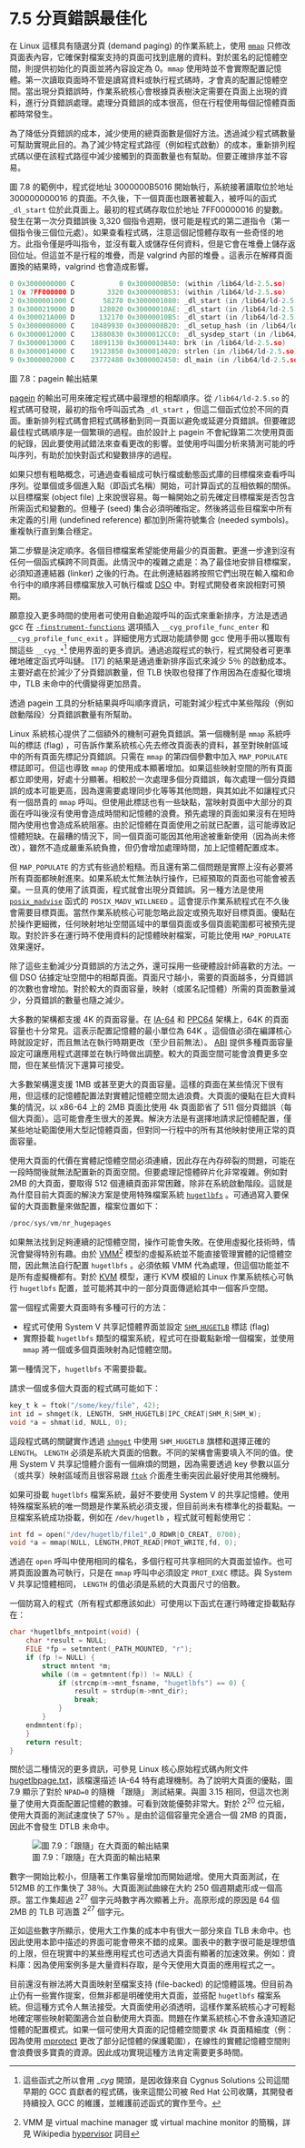 # 7.5 分頁錯誤最佳化

在 Linux 這樣具有隨選分頁 (demand paging) 的作業系統上，使用 [`mmap`](https://www.man7.org/linux/man-pages/man2/mmap.2.html) 只修改頁面表內容，它確保對檔案支持的頁面可找到底層的資料。對於匿名的記憶體空間，則提供初始化的頁面並將內容設定為 0。`mmap` 使用時並不會實際配置記憶體。第一次讀取頁面時不管是讀寫資料或執行程式碼時，才會真的配置記憶體空間。當出現分頁錯誤時，作業系統核心會根據頁表樹決定需要在頁面上出現的資料，進行分頁錯誤處理。處理分頁錯誤的成本很高，但在行程使用每個記憶體頁面都時常發生。

為了降低分頁錯誤的成本，減少使用的總頁面數是個好方法。透過減少程式碼數量可幫助實現此目的。為了減少特定程式路徑（例如程式啟動）的成本，重新排列程式碼以便在該程式路徑中減少接觸到的頁面數量也有幫助。但要正確排序並不容易。

圖 7.8 的範例中，程式從地址 3000000B5016 開始執行，系統接著讀取位於地址 300000000016 的頁面。不久後，下一個頁面也跟著被載入，被呼叫的函式 `_dl_start` 位於此頁面上。最初的程式碼存取位於地址 7FF00000016 的變數。發生在第一次分頁錯誤後 3,320 個指令週期，很可能是程式的第二道指令（第一個指令後三個位元處）。如果查看程式碼，注意這個記憶體存取有一些奇怪的地方。此指令僅是呼叫指令，並沒有載入或儲存任何資料，但是它會在堆疊上儲存返回位址。但這並不是行程的堆疊，而是 valgrind 內部的堆疊 。這表示在解釋頁面置換的結果時，valgrind 也會造成影響。

```c
0 0x3000000000 C           0 0x3000000B50: (within /lib64/ld-2.5.so)
1 0x 7FF000000 D        3320 0x3000000B53: (within /lib64/ld-2.5.so)
2 0x3000001000 C       58270 0x3000001080: _dl_start (in /lib64/ld-2.5.so)
3 0x3000219000 D      128020 0x30000010AE: _dl_start (in /lib64/ld-2.5.so)
4 0x300021A000 D      132170 0x30000010B5: _dl_start (in /lib64/ld-2.5.so)
5 0x3000008000 C    10489930 0x3000008B20: _dl_setup_hash (in /lib64/ld-2.5.so)
6 0x3000012000 C    13880830 0x3000012CC0: _dl_sysdep_start (in /lib64/ld-2.5.so)
7 0x3000013000 C    18091130 0x3000013440: brk (in /lib64/ld-2.5.so)
8 0x3000014000 C    19123850 0x3000014020: strlen (in /lib64/ld-2.5.so)
9 0x3000002000 C    23772480 0x3000002450: dl_main (in /lib64/ld-2.5.so)
```
圖 7.8：pagein 輸出結果

[pagein](https://manpages.ubuntu.com/manpages/jammy/man1/pagein.1.html) 的輸出可用來確定程式碼中最理想的相鄰順序。從 `/lib64/ld-2.5.so` 的程式碼可發現，最初的指令呼叫函式為 `_dl_start` ，但這二個函式位於不同的頁面。重新排列程式碼會把程式碼移動到同一頁面以避免或延遲分頁錯誤。但要確認最佳程式碼順序是一個繁瑣的過程。由於設計上 pagein 不會紀錄第二次使用頁面的紀錄，因此要使用試錯法來查看更改的影響。並使用呼叫圖分析來猜測可能的呼叫序列，有助於加快對函式和變數排序的過程。

如果只想有粗略概念，可通過查看組成可執行檔或動態函式庫的目標檔來查看呼叫序列。從單個或多個進入點（即函式名稱）開始，可計算函式的互相依賴的關係。以目標檔案 (object file) 上來說很容易。每一輪開始之前先確定目標檔案是否包含所需函式和變數的。但種子 (seed) 集合必須明確指定。然後將這些目檔案中所有未定義的引用 (undefined reference) 都加到所需符號集合 (needed symbols)。重複執行直到集合穩定。

第二步驟是決定順序。各個目標檔案希望能使用最少的頁面數。更進一步達到沒有任何一個函式橫跨不同頁面。此情況中的複雜之處是：為了最佳地安排目標檔案，必須知道連結器 (linker) 之後的行為。在此例連結器將按照它們出現在輸入檔和命令行中的順序將目標檔案放入可執行檔或 [DSO](https://en.wikipedia.org/wiki/Dynamic_linker) 中。對程式開發者來說相對可預期。

願意投入更多時間的使用者可使用自動追蹤呼叫的函式來重新排序，方法是透過 gcc 在 [`-finstrument-functions`](https://gcc.gnu.org/onlinedocs/gcc/Instrumentation-Options.html) 選項插入 `__cyg_profile_func_enter` 和 `__cyg_profile_func_exit` 。詳細使用方式跟功能請參閱 gcc 使用手冊以獲取有關這些 `__cyg_*`[^譯註1] 使用界面的更多資訊。通過追蹤程式的執行，程式開發者可更準確地確定函式呼叫鏈。 [17] 的結果是通過重新排序函式來減少 5％ 的啟動成本。主要好處在於減少了分頁錯誤數量，但 TLB 快取也發揮了作用因為在虛擬化環境中，TLB 未命中的代價變得更加昂貴。

透過 pagein 工具的分析結果與呼叫順序資訊，可能對減少程式中某些階段（例如啟動階段）分頁錯誤數量有所幫助。

Linux 系統核心提供了二個額外的機制可避免頁錯誤。第一個機制是 `mmap` 系統呼叫的標誌 (flag) ，可告訴作業系統核心先去修改頁面表的資料，甚至對映射區域中的所有頁面先標記分頁錯誤。只需在 `mmap` 的第四個參數中加入 `MAP_POPULATE` 標誌即可。但這也導致 `mmap` 的使用成本顯著增加。如果這些映射空間的所有頁面都立即使用，好處十分顯著。相較於一次處理多個分頁錯誤，每次處理一個分頁錯誤的成本可能更高，因為還需要處理同步化等等其他問題，與其如此不如讓程式只有一個昂貴的 `mmap` 呼叫。但使用此標誌也有一些缺點，當映射頁面中大部分的頁面在呼叫後沒有使用會造成時間和記憶體的浪費。預先處理的頁面如果沒有在短時間內使用也會造成系統阻塞。由於記憶體在頁面使用之前就已配置，這可能導致記憶體短缺。在最糟的情況下，同一個頁面可能因其他用途被重新使用（因為尚未修改），雖然不造成嚴重系統負擔，但仍會增加處理時間，加上記憶體配置成本。

但 `MAP_POPULATE` 的方式有些過於粗糙。而且還有第二個問題是實際上沒有必要將所有頁面都映射進來。如果系統太忙無法執行操作，已經預取的頁面也可能會被丟棄。一旦真的使用了該頁面，程式就會出現分頁錯誤。另一種方法是使用 [`posix_madvise`](https://man7.org/linux/man-pages/man3/posix_madvise.3.html) 函式的 `POSIX_MADV_WILLNEED` 。這會提示作業系統程式在不久後會需要目標頁面。當然作業系統核心可能忽略此設定或預先取好目標頁面。優點在於操作更細微，任何映射地址空間區域中的單個頁面或多個頁面範圍都可被預先提取。對於許多在運行時不使用資料的記憶體映射檔案，可能比使用 `MAP_POPULATE` 效果還好。

除了這些主動減少分頁錯誤的方法之外，還可採用一些硬體設計師喜歡的方法。一個 DSO 佔據定址空間中的相鄰頁面。頁面尺寸越小，需要的頁面越多，分頁錯誤的次數也會增加。對於較大的頁面容量，映射（或匿名記憶體）所需的頁面數量減少，分頁錯誤的數量也隨之減少。

大多數的架構都支援 4K 的頁面容量。在 [IA-64](http://refspecs.linux-foundation.org/IA64-softdevman-vol2.pdf) 和 [PPC64](https://zh.wikipedia.org/zh-tw/Ppc64) 架構上，64K 的頁面容量也十分常見。這表示配置記憶體的最小單位為 64K 。這個值必須在編譯核心時就設定好，而且無法在執行時期更改（至少目前無法）。 [ABI](https://en.wikipedia.org/wiki/Application_binary_interface) 提供多種頁面容量設定可讓應用程式選擇並在執行時做出調整。較大的頁面空間可能會浪費更多空間，但在某些情況下還算可接受。

大多數架構還支援 1MB 或甚至更大的頁面容量。這樣的頁面在某些情況下很有用，但這樣的記憶體配置法對實體記憶體空間太過浪費。大頁面的優點在巨大資料集的情況，以 x86-64 上的 2MB 頁面比使用 4k 頁面節省了 511 個分頁錯誤（每個大頁面）。這可能會產生很大的差異。解決方法是有選擇地請求記憶體配置，僅某些地址範圍使用大型記憶體頁面，但對同一行程中的所有其他映射使用正常的頁面容量。

使用大頁面的代價在實體記憶體空間必須連續，因此存在內存碎裂的問題，可能在一段時間後就無法配置新的頁面空間。但要處理記憶體碎片化非常複雜。例如對 2MB 的大頁面，要取得 512 個連續頁面非常困難，除非在系統啟動階段。這就是為什麼目前大頁面的解決方案是使用特殊檔案系統 [`hugetlbfs`](https://www.kernel.org/doc/html/latest/admin-guide/mm/hugetlbpage.html) 。可通過寫入要保留的大頁面數量來做配置，檔案位置如下：

```c
/proc/sys/vm/nr_hugepages
```

如果無法找到足夠連續的記憶體空間，操作可能會失敗。在使用虛擬化技術時，情況會變得特別有趣。由於 [VMM](https://en.wikipedia.org/wiki/Virt-manager)[^譯註2] 模型的虛擬系統並不能直接管理實體的記憶體空間，因此無法自行配置 `hugetlbfs` 。必須依賴 VMM 代為處理，但這個功能並不是所有虛擬機都有。對於 [KVM](https://www.kernel.org/doc/html/latest/virt/kvm/index.html) 模型，運行 KVM 模組的 Linux 作業系統核心可執行 `hugetlbfs` 配置，並可能將其中的一部分頁面傳遞給其中一個客戶空間。

當一個程式需要大頁面時有多種可行的方法：

-  程式可使用 System V 共享記憶體界面並設定 [`SHM_HUGETLB`](https://man7.org/linux/man-pages/man2/shmget.2.html) 標誌 (flag) 
-  實際掛載 `hugetlbfs` 類型的檔案系統，程式可在掛載點新增一個檔案，並使用 `mmap` 將一個或多個頁面映射為記憶體空間。

第一種情況下，`hugetlbfs` 不需要掛載。

請求一個或多個大頁面的程式碼可能如下：

```c
key_t k = ftok("/some/key/file", 42);
int id = shmget(k, LENGTH, SHM_HUGETLB|IPC_CREAT|SHM_R|SHM_W);
void *a = shmat(id, NULL, 0);
```

這段程式碼的關鍵實作透過 [`shmget`](https://man7.org/linux/man-pages/man2/shmget.2.html) 中使用 `SHM_HUGETLB` 旗標和選擇正確的 `LENGTH`。 `LENGTH` 必須是系統大頁面的倍數。不同的架構會需要填入不同的值。使用 System V 共享記憶體介面有一個麻煩的問題，因為需要透過 key 參數以區分（或共享）映射區域而且很容易跟 [`ftok`](https://man7.org/linux/man-pages/man3/ftok.3.html) 介面產生衝突因此最好使用其他機制。

如果可掛載 `hugetlbfs` 檔案系統，最好不要使用 System V 的共享記憶體。使用特殊檔案系統的唯一問題是作業系統必須支援，但目前尚未有標準化的掛載點。一旦檔案系統成功掛載，例如在 `/dev/hugetlb` ，程式就可輕鬆使用它：

```c
int fd = open("/dev/hugetlb/file1",O_RDWR|O_CREAT, 0700);
void *a = mmap(NULL, LENGTH,PROT_READ|PROT_WRITE,fd, 0);
```

透過在 `open` 呼叫中使用相同的檔名，多個行程可共享相同的大頁面並協作。也可將頁面設置為可執行，只是在 `mmap` 呼叫中必須設定 `PROT_EXEC`  標誌。與 System V 共享記憶體相同， `LENGTH` 的值必須是系統的大頁面尺寸的倍數。

一個防寫入的程式（所有程式都應該如此）可使用以下函式在運行時確定掛載點存在：

```c
char *hugetlbfs_mntpoint(void) {
    char *result = NULL;
    FILE *fp = setmntent(_PATH_MOUNTED, "r");
    if (fp != NULL) {
        struct mntent *m;
        while ((m = getmntent(fp)) != NULL) {
            if (strcmp(m->mnt_fsname, "hugetlbfs") == 0) {
                result = strdup(m->mnt_dir);
                break;
            }
        }
    endmntent(fp);
    }
    return result;
}
```

關於這二種情況的更多資訊，可參見 Linux 核心原始程式碼內附文件 [hugetlbpage.txt](https://www.kernel.org/doc/Documentation/vm/hugetlbpage.txt)，該檔還描述 IA-64 特有處理機制。為了說明大頁面的優點，圖 7.9 顯示了對於 `NPAD=0` 的隨機 「跟隨」 測試結果。與圖 3.15 相同，但這次也測量了使用大頁面配置記憶體的數據。可看到效能優勢非常大。對於 $2^{20}$ 位元組，使用大頁面的測試速度快了 57％ 。是由於這個容量完全適合一個 2MB 的頁面，因此不會發生 DTLB 未命中。

<figure>
  <img src="../assets/figure-7.9.png" alt="圖 7.9：「跟隨」在大頁面的輸出結果">
  <figcaption>圖 7.9：「跟隨」在大頁面的輸出結果</figcaption>
</figure>

數字一開始比較小，但隨著工作集容量增加而開始遞增。使用大頁面測試，在 512MB 的工作集快了 38％。大頁面測試曲線在大約 250 個週期處形成一個高原。當工作集超過 $2^{27}$ 個字元時數字再次顯著上升。高原形成的原因是 64 個 2MB 的 TLB 可涵蓋 $2^{27}$ 個字元。

正如這些數字所顯示，使用大工作集的成本中有很大一部分來自 TLB 未命中。也因此使用本節中描述的界面可能會帶來不錯的成果。圖表中的數字很可能是理想值的上限，但在現實中的某些應用程式也可透過大頁面有顯著的加速效果。例如：資料庫：因為使用案例多是大量資料存取，是今天使用大頁面的應用程式之一。

目前還沒有辦法將大頁面映射至檔案支持 (file-backed) 的記憶體區塊。但目前為止仍有一些實作提案，但無非都是明確使用大頁面，並搭配 `hugetlbfs` 檔案系統。但這種方式令人無法接受。大頁面使用必須透明，這樣作業系統核心才可輕鬆地確定哪些映射範圍適合並自動使用大頁面。問題在作業系統核心不會永遠知道記憶體的配置模式。如果一個可使用大頁面的記憶體空間要求 4k 頁面精細度（例：因為使用 [mprotect](https://man7.org/linux/man-pages/man2/mprotect.2.html) 更改了部分記憶體的保護範圍），在線性的實體記憶體空間則會浪費很多寶貴的資源。因此成功實現這種方法肯定需要更多時間。

[^譯註1]: 這些函式之所以會用 __cyg_ 開頭，是因收錄來自 Cygnus Solutions 公司這間早期的 GCC 貢獻者的程式碼，後來這間公司被 Red Hat 公司收購，其開發者持續投入 GCC 的維護，並維護前述函式的實作至今。
[^譯註2]: VMM 是 virtual machine manager 或 virtual machine monitor 的簡稱，詳見 Wikipedia [hypervisor](https://en.wikipedia.org/wiki/Hypervisor) 詞目
